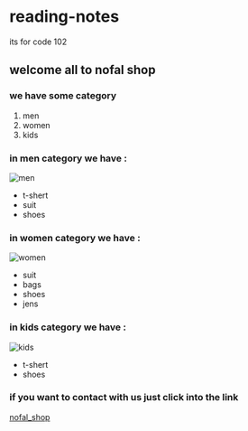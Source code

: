 # reading-notes
its for code 102

## welcome all to nofal shop 

### we have some category
1. men
2. women 
3. kids 

### in men category we have :
![men](https://lh3.googleusercontent.com/proxy/48PYiM8VwNUwb5vL6LOalNG5sON1cY8qIS51QjmjcMTsAMDNS03V_QeufKXGP_y9etjfFzGgb--eZz_HuZyZ3kqgImhtLojzQh4t9T_B2_dmUg)
* t-shert
* suit
* shoes

### in women category we have :
![women](https://i.pinimg.com/originals/b6/53/54/b65354600a3870177b60990821d932ba.jpg)
* suit 
* bags
* shoes
* jens

### in kids category we have :
![kids](https://pic.i7lm.com/wp-content/uploads/2019/07/shof_80bb08fcaba05bc.jpg)
- t-shert
- shoes 

### if you want to contact with us just click into the link
[nofal_shop](https://nofal.com)


